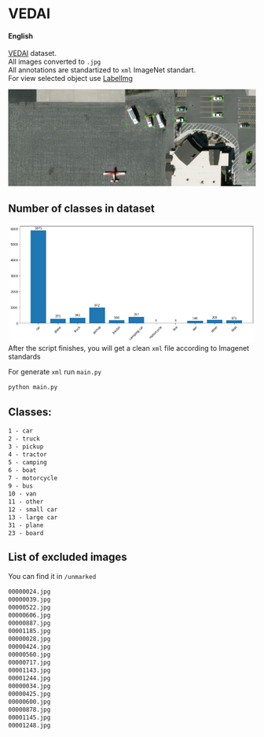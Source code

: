 
# VEDAI

####  English
[VEDAI](https://downloads.greyc.fr/vedai/) dataset.</br>
All images converted to `.jpg`  </br>
All annotations are standartized to `xml` ImageNet standart.</br>
For view selected object use [LabelImg](https://github.com/tzutalin/labelImg)   </br>

![](img/cover.png) 


## Number of classes in dataset
![](img/bar.png) 
After the script finishes, you will get a clean `xml` file according to Imagenet standards

For generate `xml` run `main.py`

```bash
python main.py
```

## Classes:  
```
1 - car  
2 - truck  
3 - pickup  
4 - tractor  
5 - camping  
6 - boat  
7 - motorcycle  
9 - bus  
10 - van  
11 - other  
12 - small car  
13 - large car  
31 - plane 
23 - board
```  

## List of excluded images  
You can find it in `/unmarked`

```
00000024.jpg  
00000039.jpg  
00000522.jpg  
00000606.jpg  
00000887.jpg  
00001185.jpg  
00000028.jpg  
00000424.jpg  
00000560.jpg  
00000717.jpg  
00001143.jpg  
00001244.jpg  
00000034.jpg  
00000425.jpg  
00000600.jpg  
00000878.jpg  
00001145.jpg  
00001248.jpg
```
 


